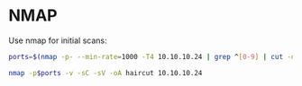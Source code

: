 # NMAP

Use nmap for initial scans:

```bash
ports=$(nmap -p- --min-rate=1000 -T4 10.10.10.24 | grep ^[0-9] | cut -d '/' -f 1 | tr '\n' ',' | sed s/,$//)

nmap -p$ports -v -sC -sV -oA haircut 10.10.10.24
```
